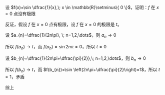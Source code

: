 设 $f(x)=\sin \dfrac{1}{x},\; x \in \mathbb{R}\setminus\{ 0 \}$，证明：$f$ 在 $x=0$ 点没有极限

反证，假设 $f$ 在 $x=0$ 点有极限，设 $f$ 在 $x=0$ 的极限是 $t$。

设 $a_{n}=\dfrac{1}{2n\pi}, \; n=1,2,\dots$，则 $a_{n}\to 0$

所以 $f(a_{n})\to t$，而 $f(a_{n})=\sin 2n\pi=0$，所以 $t=0$

设 $b_{n}=\dfrac{1}{2n\pi+\dfrac{\pi}{2}},\; n=1,2,\dots$，则 $b_{n}\to {0}$

所以 $f(b_{n})\to t$，而 $f(b_{n})=\sin \left(2n\pi+\dfrac{\pi}{2}\right)=1$，所以 $t=1$，矛盾

综上